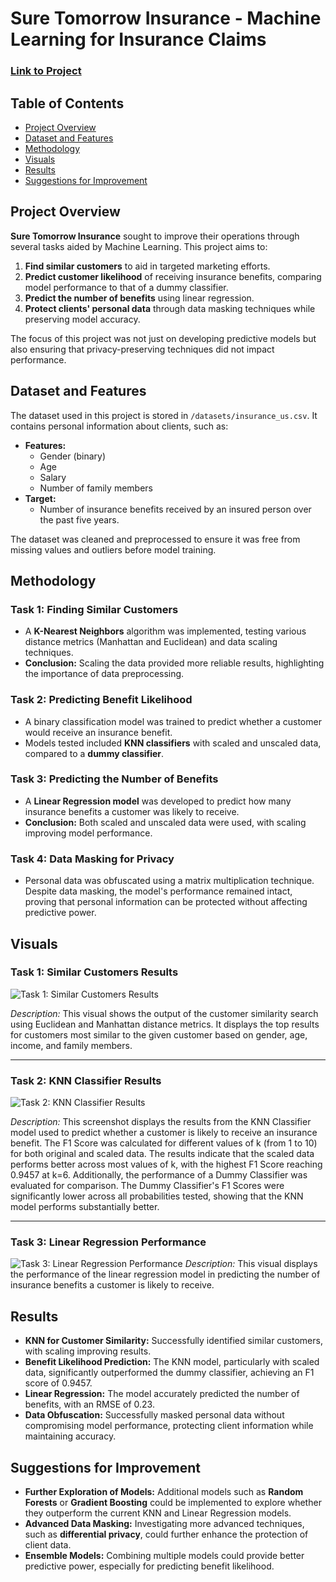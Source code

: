 # Sure Tomorrow Insurance - Machine Learning for Insurance Claims

### [Link to Project](https://github.com/arr225/Data_Projects_TripleTen/blob/dbc11f2b36bf8e0ffafe7885a4a3145f3e3b08d2/Sure%20Tomorrow%20Insurance%20-%20Machine%20Learning%20for%20Insurance%20Claims/Sure%20Tomorrow%20Insurance%20-%20Machine%20Learning%20for%20Insurance%20Claims%20Project.ipynb)

## Table of Contents
- [Project Overview](#project-overview)
- [Dataset and Features](#dataset-and-features)
- [Methodology](#methodology)
- [Visuals](#visuals)
- [Results](#results)
- [Suggestions for Improvement](#suggestions-for-improvement)

## Project Overview
**Sure Tomorrow Insurance** sought to improve their operations through several tasks aided by Machine Learning. This project aims to:
1. **Find similar customers** to aid in targeted marketing efforts.
2. **Predict customer likelihood** of receiving insurance benefits, comparing model performance to that of a dummy classifier.
3. **Predict the number of benefits** using linear regression.
4. **Protect clients' personal data** through data masking techniques while preserving model accuracy.

The focus of this project was not just on developing predictive models but also ensuring that privacy-preserving techniques did not impact performance.

## Dataset and Features
The dataset used in this project is stored in `/datasets/insurance_us.csv`. It contains personal information about clients, such as:
- **Features:**
  - Gender (binary)
  - Age
  - Salary
  - Number of family members
- **Target:** 
  - Number of insurance benefits received by an insured person over the past five years.

The dataset was cleaned and preprocessed to ensure it was free from missing values and outliers before model training.

## Methodology
### Task 1: Finding Similar Customers
- A **K-Nearest Neighbors** algorithm was implemented, testing various distance metrics (Manhattan and Euclidean) and data scaling techniques.
- **Conclusion:** Scaling the data provided more reliable results, highlighting the importance of data preprocessing.

### Task 2: Predicting Benefit Likelihood
- A binary classification model was trained to predict whether a customer would receive an insurance benefit.
- Models tested included **KNN classifiers** with scaled and unscaled data, compared to a **dummy classifier**.

### Task 3: Predicting the Number of Benefits
- A **Linear Regression model** was developed to predict how many insurance benefits a customer was likely to receive.
- **Conclusion:** Both scaled and unscaled data were used, with scaling improving model performance.

### Task 4: Data Masking for Privacy
- Personal data was obfuscated using a matrix multiplication technique. Despite data masking, the model's performance remained intact, proving that personal information can be protected without affecting predictive power.

## Visuals

### Task 1: Similar Customers Results
![Task 1: Similar Customers Results](https://github.com/arr225/Data_Projects_TripleTen/blob/d6bf6e5e3751ec3f22527c05cf2037e8aec9dabf/Sure%20Tomorrow%20Insurance%20-%20Machine%20Learning%20for%20Insurance%20Claims/Similar%20Customers%20Results.png)

*Description:* This visual shows the output of the customer similarity search using Euclidean and Manhattan distance metrics. It displays the top results for customers most similar to the given customer based on gender, age, income, and family members.

---

### Task 2: KNN Classifier Results
![Task 2: KNN Classifier Results](https://github.com/arr225/Data_Projects_TripleTen/blob/74e34965395eed96f2882bc9ac70a06b6f095c23/Sure%20Tomorrow%20Insurance%20-%20Machine%20Learning%20for%20Insurance%20Claims/KNN%20Classifier%20Results.png)

*Description:* This screenshot displays the results from the KNN Classifier model used to predict whether a customer is likely to receive an insurance benefit. The F1 Score was calculated for different values of k (from 1 to 10) for both original and scaled data. The results indicate that the scaled data performs better across most values of k, with the highest F1 Score reaching 0.9457 at k=6. Additionally, the performance of a Dummy Classifier was evaluated for comparison. The Dummy Classifier's F1 Scores were significantly lower across all probabilities tested, showing that the KNN model performs substantially better. 

---

### Task 3: Linear Regression Performance
![Task 3: Linear Regression Performance](#)
*Description:* This visual displays the performance of the linear regression model in predicting the number of insurance benefits a customer is likely to receive.


## Results
- **KNN for Customer Similarity:** Successfully identified similar customers, with scaling improving results.
- **Benefit Likelihood Prediction:** The KNN model, particularly with scaled data, significantly outperformed the dummy classifier, achieving an F1 score of 0.9457.
- **Linear Regression:** The model accurately predicted the number of benefits, with an RMSE of 0.23.
- **Data Obfuscation:** Successfully masked personal data without compromising model performance, protecting client information while maintaining accuracy.

## Suggestions for Improvement
- **Further Exploration of Models:** Additional models such as **Random Forests** or **Gradient Boosting** could be implemented to explore whether they outperform the current KNN and Linear Regression models.
- **Advanced Data Masking:** Investigating more advanced techniques, such as **differential privacy**, could further enhance the protection of client data.
- **Ensemble Models:** Combining multiple models could provide better predictive power, especially for predicting benefit likelihood.
